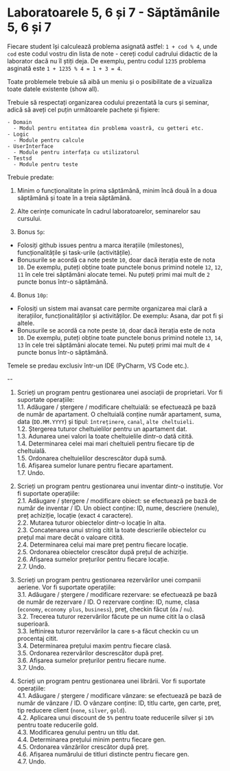 # Laboratoarele 5, 6 și 7 - Săptămânile 5, 6 și 7

Fiecare student își calculează problema asignată astfel: `1 + cod % 4`, unde `cod` este codul vostru din lista de note - cereți codul cadrului didactic de la laborator dacă nu îl știți deja. De exemplu, pentru codul `1235` problema asginată este `1 + 1235 % 4 = 1 + 3 = 4`.

Toate problemele trebuie să aibă un meniu și o posibilitate de a vizualiza toate datele existente (show all).

Trebuie să respectați organizarea codului prezentată la curs și seminar, adică să aveți cel puțin următoarele pachete și fișiere:
```
- Domain
  - Modul pentru entitatea din problema voastră, cu getteri etc.
- Logic
  - Module pentru calcule
- UserInterface
  - Module pentru interfața cu utilizatorul
- Testsd
  - Module pentru teste
```

Trebuie predate:
1. Minim o funcționalitate în prima săptămână, minim încă două în a doua săptămână și toate în a treia săptămână.

2. Alte cerințe comunicate în cadrul laboratoarelor, seminarelor sau cursului. 

3. Bonus `5p`: 
- Folosiți github issues pentru a marca iterațiile (milestones), funcționalitățile și task-urile (activitățile).
- Bonusurile se acordă ca note peste `10`, doar dacă iterația este de nota `10`. De exemplu, puteți obține toate punctele bonus primind notele `12`, `12`, `11` în cele trei săptămâni alocate temei. Nu puteți primi mai mult de `2` puncte bonus într-o săptămână.

4. Bonus `10p`:
- Folosiți un sistem mai avansat care permite organizarea mai clară a iterațiilor, funcționalităților și activităților. De exemplu: Asana, dar pot fi și altele.
- Bonusurile se acordă ca note peste `10`, doar dacă iterația este de nota `10`. De exemplu, puteți obține toate punctele bonus primind notele `13`, `14`, `13` în cele trei săptămâni alocate temei. Nu puteți primi mai mult de `4` puncte bonus într-o săptămână.

Temele se predau exclusiv într-un IDE (PyCharm, VS Code etc.).

--

1. Scrieți un program pentru gestionarea unei asociații de proprietari. Vor fi suportate operațiile:  
   1.1. Adăugare / ștergere / modificare cheltuială: se efectuează pe bază de număr de apartament. O cheltuială conține număr apartament, suma, data (`DD.MM.YYYY`) și tipul: `întreținere`, `canal`, `alte cheltuieli`.  
   1.2. Ștergerea tuturor cheltuielilor pentru un apartament dat.  
   1.3. Adunarea unei valori la toate cheltuielile dintr-o dată citită.  
   1.4. Determinarea celei mai mari cheltuieli pentru fiecare tip de cheltuială.  
   1.5. Ordonarea cheltuielilor descrescător după sumă.  
   1.6. Afișarea sumelor lunare pentru fiecare apartament.  
   1.7. Undo.  

2. Scrieți un program pentru gestionarea unui inventar dintr-o instituție. Vor fi suportate operațiile:  
   2.1. Adăugare / ștergere / modificare obiect: se efectuează pe bază de număr de inventar / ID. Un obiect conține: ID, nume, descriere (nenule), preț achiziție, locație (exact `4` caractere).  
   2.2. Mutarea tuturor obiectelor dintr-o locație în alta.  
   2.3.	Concatenarea unui string citit la toate descrierile obiectelor cu prețul mai mare decât o valoare citită.  
   2.4.	Determinarea celui mai mare preț pentru fiecare locație.  
   2.5.	Ordonarea obiectelor crescător după prețul de achiziție.  
   2.6.	Afișarea sumelor prețurilor pentru fiecare locație.  
   2.7.	Undo.  

3. Scrieți un program pentru gestionarea rezervărilor unei companii aeriene. Vor fi suportate operațiile:  
   3.1. Adăugare / ștergere / modificare rezervare: se efectuează pe bază de număr de rezervare / ID. O rezervare conține: ID, nume, clasa (`economy`, `economy plus`, `business`), preț, checkin făcut (`da` / `nu`).  
   3.2. Trecerea tuturor rezervărilor făcute pe un nume citit la o clasă superioară.  
   3.3. Ieftinirea tuturor rezervărilor la care s-a făcut checkin cu un procentaj citit.   
   3.4. Determinarea prețului maxim pentru fiecare clasă.  
   3.5. Ordonarea rezervărilor descrescător după preț.  
   3.6. Afișarea sumelor prețurilor pentru fiecare nume.  
   3.7. Undo.  

4. Scrieți un program pentru gestionarea unei librării. Vor fi suportate operațiile:  
   4.1. Adăugare / ștergere / modificare vânzare: se efectuează pe bază de număr de vânzare / ID. O vânzare conține: ID, titlu carte, gen carte, preț, tip reducere client (`none`, `silver`, `gold`).  
   4.2. Aplicarea unui discount de `5%` pentru toate reducerile silver și `10%` pentru toate reducerile gold.  
   4.3. Modificarea genului pentru un titlu dat.  
   4.4. Determinarea prețului minim pentru fiecare gen.  
   4.5. Ordonarea vânzărilor crescător după preț.  
   4.6. Afișarea numărului de titluri distincte pentru fiecare gen.  
   4.7. Undo.  
